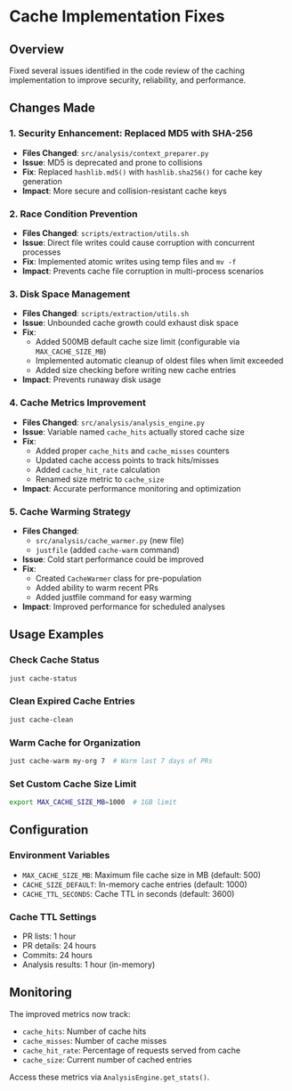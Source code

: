 # Cache Implementation Fixes

## Overview
Fixed several issues identified in the code review of the caching implementation to improve security, reliability, and performance.

## Changes Made

### 1. Security Enhancement: Replaced MD5 with SHA-256
- **Files Changed**: `src/analysis/context_preparer.py`
- **Issue**: MD5 is deprecated and prone to collisions
- **Fix**: Replaced `hashlib.md5()` with `hashlib.sha256()` for cache key generation
- **Impact**: More secure and collision-resistant cache keys

### 2. Race Condition Prevention
- **Files Changed**: `scripts/extraction/utils.sh`
- **Issue**: Direct file writes could cause corruption with concurrent processes
- **Fix**: Implemented atomic writes using temp files and `mv -f`
- **Impact**: Prevents cache file corruption in multi-process scenarios

### 3. Disk Space Management
- **Files Changed**: `scripts/extraction/utils.sh`
- **Issue**: Unbounded cache growth could exhaust disk space
- **Fix**: 
  - Added 500MB default cache size limit (configurable via `MAX_CACHE_SIZE_MB`)
  - Implemented automatic cleanup of oldest files when limit exceeded
  - Added size checking before writing new cache entries
- **Impact**: Prevents runaway disk usage

### 4. Cache Metrics Improvement
- **Files Changed**: `src/analysis/analysis_engine.py`
- **Issue**: Variable named `cache_hits` actually stored cache size
- **Fix**: 
  - Added proper `cache_hits` and `cache_misses` counters
  - Updated cache access points to track hits/misses
  - Added `cache_hit_rate` calculation
  - Renamed size metric to `cache_size`
- **Impact**: Accurate performance monitoring and optimization

### 5. Cache Warming Strategy
- **Files Changed**: 
  - `src/analysis/cache_warmer.py` (new file)
  - `justfile` (added `cache-warm` command)
- **Issue**: Cold start performance could be improved
- **Fix**: 
  - Created `CacheWarmer` class for pre-population
  - Added ability to warm recent PRs
  - Added justfile command for easy warming
- **Impact**: Improved performance for scheduled analyses

## Usage Examples

### Check Cache Status
```bash
just cache-status
```

### Clean Expired Cache Entries
```bash
just cache-clean
```

### Warm Cache for Organization
```bash
just cache-warm my-org 7  # Warm last 7 days of PRs
```

### Set Custom Cache Size Limit
```bash
export MAX_CACHE_SIZE_MB=1000  # 1GB limit
```

## Configuration

### Environment Variables
- `MAX_CACHE_SIZE_MB`: Maximum file cache size in MB (default: 500)
- `CACHE_SIZE_DEFAULT`: In-memory cache entries (default: 1000)
- `CACHE_TTL_SECONDS`: Cache TTL in seconds (default: 3600)

### Cache TTL Settings
- PR lists: 1 hour
- PR details: 24 hours
- Commits: 24 hours
- Analysis results: 1 hour (in-memory)

## Monitoring

The improved metrics now track:
- `cache_hits`: Number of cache hits
- `cache_misses`: Number of cache misses
- `cache_hit_rate`: Percentage of requests served from cache
- `cache_size`: Current number of cached entries

Access these metrics via `AnalysisEngine.get_stats()`.